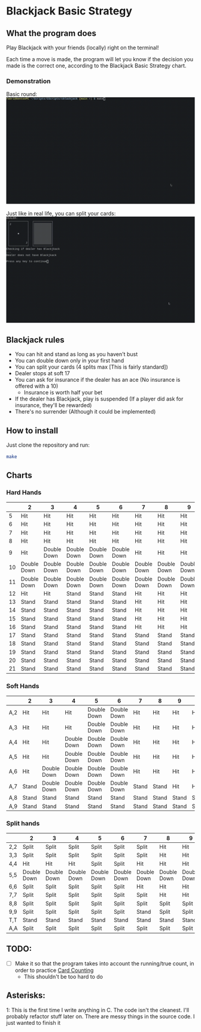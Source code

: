 # Blackjack Basic Strategy

## What the program does

Play Blackjack with your friends (locally) right on the terminal!

Each time a move is made, the program will let you know if the decision you made is the correct one, according to the Blackjack Basic Strategy chart.

### Demonstration
Basic round:
![demo.gif](basicRound.gif)

Just like in real life, you can split your cards:
![demo2.gif](splitting.gif)

## Blackjack rules
- You can hit and stand as long as you haven't bust
- You can double down only in your first hand
- You can split your cards (4 splits max [This is fairly standard])
- Dealer stops at soft 17
- You can ask for insurance if the dealer has an ace (No insurance is offered with a 10)
    - Insurance is worth half your bet
- If the dealer has Blackjack, play is suspended (If a player did ask for insurance, they'll be rewarded)
- There's no surrender (Although it could be implemented)

## How to install
Just clone the repository and run:
```sh
make
```

## Charts
### Hard Hands
|    |  2 | 3  | 4  | 5  | 6  | 7  | 8  | 9  | 10 | A  |
|----|----|----|----|----|----|----|----|----|----|----|
| 5  | Hit | Hit | Hit | Hit | Hit | Hit | Hit | Hit | Hit | Hit |
| 6  | Hit | Hit | Hit | Hit | Hit | Hit | Hit | Hit | Hit | Hit |
| 7  | Hit | Hit | Hit | Hit | Hit | Hit | Hit | Hit | Hit | Hit |
| 8  | Hit | Hit | Hit | Hit | Hit | Hit | Hit | Hit | Hit | Hit |
| 9  | Hit | Double Down | Double Down | Double Down | Double Down | Hit | Hit | Hit | Hit | Hit |
|10  | Double Down | Double Down | Double Down | Double Down | Double Down | Double Down | Double Down | Double Down | Hit | Hit |
|11  | Double Down | Double Down | Double Down | Double Down | Double Down | Double Down | Double Down | Double Down | Double Down | Double Down |
|12  | Hit | Hit | Stand | Stand | Stand | Hit | Hit | Hit | Hit | Hit |
|13  | Stand | Stand | Stand | Stand | Stand | Hit | Hit | Hit | Hit | Hit |
|14  | Stand | Stand | Stand | Stand | Stand | Hit | Hit | Hit | Hit | Hit |
|15  | Stand | Stand | Stand | Stand | Stand | Hit | Hit | Hit | Hit | Hit |
|16  | Stand | Stand | Stand | Stand | Stand | Hit | Hit | Hit | Hit | Hit |
|17  | Stand | Stand | Stand | Stand | Stand | Stand | Stand | Stand | Stand | Stand |
|18  | Stand | Stand | Stand | Stand | Stand | Stand | Stand | Stand | Stand | Stand |
|19  | Stand | Stand | Stand | Stand | Stand | Stand | Stand | Stand | Stand | Stand |
|20  | Stand | Stand | Stand | Stand | Stand | Stand | Stand | Stand | Stand | Stand |
|21  | Stand | Stand | Stand | Stand | Stand | Stand | Stand | Stand | Stand | Stand |

### Soft Hands
|   |  2 |  3 |  4 |  5 |  6 |  7 |  8 |  9 | 10 | A  |
|---|----|----|----|----|----|----|----|----|----|----|
|A,2| Hit | Hit | Hit | Double Down | Double Down | Hit | Hit | Hit | Hit | Hit |
|A,3| Hit | Hit | Hit | Double Down | Double Down | Hit | Hit | Hit | Hit | Hit |
|A,4| Hit | Hit | Double Down | Double Down | Double Down | Hit | Hit | Hit | Hit | Hit |
|A,5| Hit | Hit | Double Down | Double Down | Double Down | Hit | Hit | Hit | Hit | Hit |
|A,6| Hit | Double Down | Double Down | Double Down | Double Down | Hit | Hit | Hit | Hit | Hit |
|A,7| Stand | Double Down | Double Down | Double Down | Double Down | Stand | Stand | Hit | Hit | Hit |
|A,8| Stand | Stand | Stand | Stand | Stand | Stand | Stand | Stand | Stand | Stand |
|A,9| Stand | Stand | Stand | Stand | Stand | Stand | Stand | Stand | Stand | Stand |

### Split hands
|     | 2  |3   |4   |5   |6   |7   |8   |9   |10  |A  |
|-----|----|----|----|----|----|----|----|----|----|---|
| 2,2 | Split | Split | Split | Split | Split | Split | Hit | Hit | Hit | Hit|
| 3,3 | Split | Split | Split | Split | Split | Split | Hit | Hit | Hit | Hit|
| 4,4 | Hit | Hit | Hit | Split | Split | Hit | Hit | Hit | Hit | Hit|
| 5,5 | Double Down | Double Down | Double Down | Double Down | Double Down | Double Down | Double Down | Double Down | Hit | Hit|
| 6,6 | Split | Split | Split | Split | Split | Hit | Hit | Hit | Hit | Hit|
| 7,7 | Split | Split | Split | Split | Split | Split | Hit | Hit | Hit | Hit|
| 8,8 | Split | Split | Split | Split | Split | Split | Split | Split | Split | Split|
| 9,9 | Split | Split | Split | Split | Split | Stand | Split | Split | Split | Split|
| T,T | Stand | Stand | Stand | Stand | Stand | Stand | Stand | Stand | Stand | Stand|
| A,A | Split | Split | Split | Split | Split | Split | Split | Split | Split | Split|


## TODO:
- [ ] Make it so that the program takes into account the running/true count, in order to practice [Card Counting](https://en.wikipedia.org/wiki/Card_counting)
    - This shouldn't be too hard to do

## Asterisks:
1: This is the first time I write anything in C. The code isn't the cleanest. I'll probably refactor stuff later on.
There are messy things in the source code. I just wanted to finish it
